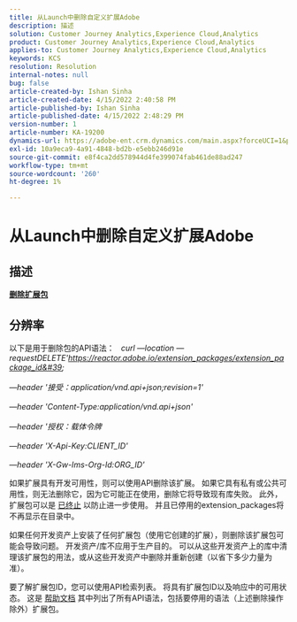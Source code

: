 ```yaml
---
title: 从Launch中删除自定义扩展Adobe
description: 描述
solution: Customer Journey Analytics,Experience Cloud,Analytics
product: Customer Journey Analytics,Experience Cloud,Analytics
applies-to: Customer Journey Analytics,Experience Cloud,Analytics
keywords: KCS
resolution: Resolution
internal-notes: null
bug: false
article-created-by: Ishan Sinha
article-created-date: 4/15/2022 2:40:58 PM
article-published-by: Ishan Sinha
article-published-date: 4/15/2022 2:48:29 PM
version-number: 1
article-number: KA-19200
dynamics-url: https://adobe-ent.crm.dynamics.com/main.aspx?forceUCI=1&pagetype=entityrecord&etn=knowledgearticle&id=d53e500b-cabc-ec11-983f-0022480b4e7f
exl-id: 10a9eca9-4a91-4848-bd2b-e5ebb246d91e
source-git-commit: e8f4ca2dd578944d4fe399074fab461de88ad247
workflow-type: tm+mt
source-wordcount: '260'
ht-degree: 1%

---
```


# 从Launch中删除自定义扩展Adobe

## 描述

<u><b>删除扩展包</b></u>

## 分辨率


以下是用于删除包的API语法：
 
*curl —location —requestDELETE&#39;https://reactor.adobe.io/extension_packages/extension_package_id&#39; \
<br>—header &#39;接受：application/vnd.api+json;revision=1&#39; \
<br>—header &#39;Content-Type:application/vnd.api+json&#39; \
<br>—header &#39;授权：载体令牌 \
<br>—header &#39;X-Api-Key:CLIENT_ID&#39; \
<br>—header &#39;X-Gw-Ims-Org-Id:ORG_ID&#39;*

如果扩展具有开发可用性，则可以使用API删除该扩展。 如果它具有私有或公共可用性，则无法删除它，因为它可能正在使用，删除它将导致现有库失败。 此外，扩展包可以是 [已终止](https://experienceleague.adobe.com/docs/experience-platform/tags/api/endpoints/extension-packages.html?lang=en#discontinue) 以防止进一步使用。 并且已停用的extension_packages将不再显示在目录中。

如果任何开发资产上安装了任何扩展包（使用它创建的扩展），则删除该扩展包可能会导致问题。 开发资产/库不应用于生产目的。 可以从这些开发资产上的库中清理该扩展包的用法，或从这些开发资产中删除并重新创建（以省下多少力量为准）。

要了解扩展包ID，您可以使用API检索列表。 将具有扩展包ID以及响应中的可用状态。 这是 [帮助文档](https://experienceleague.adobe.com/docs/experience-platform/tags/api/endpoints/extension-packages.html?lang=en#list) 其中列出了所有API语法，包括要停用的语法（上述删除操作除外）扩展包。
